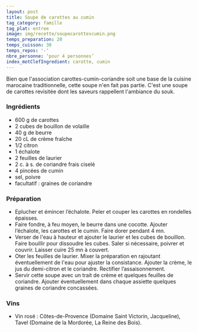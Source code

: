 ```yaml
---
layout: post
title: Soupe de carottes au cumin
tag_category: famille
tag_plat: entree
image: img/recette/soupecarottescumin.png
temps_preparation: 20
temps_cuisson: 30
temps_repos: '-'
nbre_personne: ‘pour 4 personnes’
index_motClefIngredient: carotte, cumin
---
```

Bien que l'association carottes-cumin-coriandre soit une base de la cuisine marocaine traditionnelle, cette soupe n'en fait pas partie. C'est une soupe de carottes revisitée dont les saveurs rappellent l'ambiance du souk.

### Ingrédients
* 600 g de carottes
* 2 cubes de bouillon de volaille
* 40 g de beurre
* 20 cL de crème fraîche
* 1/2 citron
* 1 échalote
* 2 feuilles de laurier
* 2 c. à s. de coriandre frais ciselé
* 4 pincées de cumin  
* sel, poivre
* facultatif : graines de coriandre

### Préparation
* Eplucher et émincer l’échalote. Peler et couper les carottes en rondelles épaisses.
* Faire fondre, à feu moyen, le beurre dans une cocotte. Ajouter l’échalote, les carottes et le cumin. Faire dorer pendant 4 mn.
* Verser de l'eau à hauteur et ajouter le laurier et les cubes de bouillon. Faire bouillir pour dissoudre les cubes. Saler si nécessaire, poivrer et couvrir. Laisser cuire 25 mn à couvert.
* Oter les feuilles de laurier. Mixer la préparation en rajoutant éventuellement de l'eau pour ajuster la consistance. Ajouter la crème, le jus du demi-citron et le coriandre. Rectifier l’assaisonnement.
* Servir cette soupe avec un trait de crème et quelques feuilles de coriandre. Ajouter éventuellement dans chaque assiette quelques graines de coriandre concassées.

### Vins
* Vin rosé : Côtes-de-Provence (Domaine Saint Victorin, Jacqueline), Tavel (Domaine de la Mordorée, La Reine des Bois).
